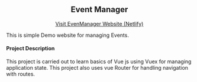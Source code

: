 <div>
  <div style="text-align:center;">
    <h2>Event Manager</h2>
    <a href="https://priceless-bassi-d229f3.netlify.app">Visit EvenManager Website (Netlify)</a>
  </div>
  
  <div>
    <p>This is simple Demo website for managing Events.            
    </p>
   
  </div>
  
  <div>
    <h4>Project Description</h4>
    <p> This project is carried out to learn basics of Vue js using Vuex for managing application state. This project also uses vue Router for handling navigation with routes.</p>
  </div>
  
    
</div>
